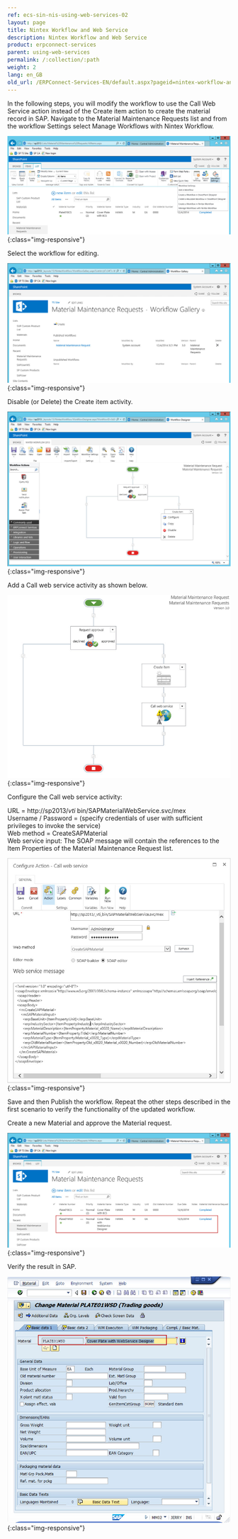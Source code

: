 ```yaml
---
ref: ecs-sin-nis-using-web-services-02
layout: page
title: Nintex Workflow and Web Service
description: Nintex Workflow and Web Service
product: erpconnect-services
parent: using-web-services
permalink: /:collection/:path
weight: 2
lang: en_GB
old_url: /ERPConnect-Services-EN/default.aspx?pageid=nintex-workflow-and-web-service
---
```


In the following steps, you will modify the workflow to use the Call Web Service action instead of the Create item action to create the material record in SAP.
Navigate to the Material Maintenance Requests list and from the workflow Settings select Manage Workflows with Nintex Workflow.

![Nintex-Material-WS-WF-Manage](/img/content/Nintex-Material-WS-WF-Manage.jpg){:class="img-responsive"}

Select the workflow for editing.

![Nintex-Material-WS-WF-List](/img/content/Nintex-Material-WS-WF-List.jpg){:class="img-responsive"}

Disable (or Delete) the Create item activity. 

![Nintex-Material-WS-WF-Disable](/img/content/Nintex-Material-WS-WF-Disable.jpg){:class="img-responsive"}

Add a Call web service activity as shown below.

![Nintex-Material-WS-WF-WSAction-1](/img/content/Nintex-Material-WS-WF-WSAction-1.jpg){:class="img-responsive"}

Configure the Call web service activity:

URL = http://sp2013/_vti_ bin/SAPMaterialWebService.svc/mex<br>
Username / Password = (specify credentials of user with sufficient privileges to invoke the service)<br>
Web method = CreateSAPMaterial<br>
Web service input:  The SOAP message will contain the references to the Item Properties of the Material Maintenance Request list.

![Nintex-Material-WS-WF-WSAction-2](/img/content/Nintex-Material-WS-WF-WSAction-2.jpg){:class="img-responsive"}

Save and then Publish the workflow.
Repeat the other steps described in the first scenario to verify the functionality of the updated workflow.

Create a new Material and approve the Material request.


![Nintex-Material-WS-Request-Completed](/img/content/Nintex-Material-WS-Request-Completed.jpg){:class="img-responsive"}

Verify the result in SAP.

![Nintex-Material-WS-SAP](/img/content/Nintex-Material-WS-SAP.jpg){:class="img-responsive"}
